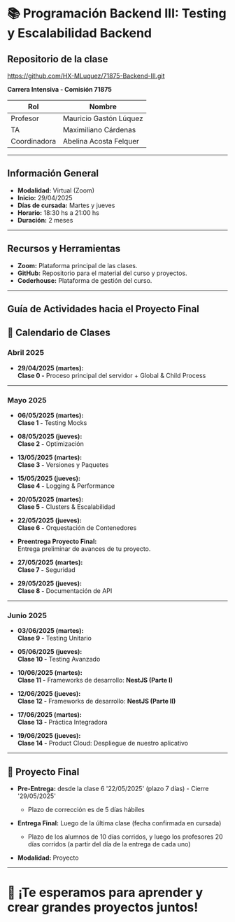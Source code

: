 # 📚 Programación Backend III: Testing y Escalabilidad Backend

## Repositorio de la clase
https://github.com/HX-MLuquez/71875-Backend-III.git

**Carrera Intensiva - Comisión 71875**

| Rol          | Nombre                 |
| ------------ | ---------------------- |
| Profesor     | Mauricio Gastón Lúquez |
| TA           | Maximiliano Cárdenas   |
| Coordinadora | Abelina Acosta Felquer |

---

## Información General

- **Modalidad:** Virtual (Zoom)
- **Inicio:** 29/04/2025
- **Días de cursada:** Martes y jueves
- **Horario:** 18:30 hs a 21:00 hs
- **Duración:** 2 meses

---

## Recursos y Herramientas

- **Zoom:** Plataforma principal de las clases.
- **GitHub:** Repositorio para el material del curso y proyectos.
- **Coderhouse:** Plataforma de gestión del curso.

---

## Guía de Actividades hacia el Proyecto Final

## 📅 Calendario de Clases

### **Abril 2025**

- **29/04/2025 (martes):**  
  **Clase 0 -** Proceso principal del servidor + Global & Child Process

---

### **Mayo 2025**

- **06/05/2025 (martes):**  
  **Clase 1 -** Testing Mocks

- **08/05/2025 (jueves):**  
  **Clase 2 -** Optimización

- **13/05/2025 (martes):**  
  **Clase 3 -** Versiones y Paquetes

- **15/05/2025 (jueves):**  
  **Clase 4 -** Logging & Performance

- **20/05/2025 (martes):**  
  **Clase 5 -** Clusters & Escalabilidad

- **22/05/2025 (jueves):**  
  **Clase 6 -** Orquestación de Contenedores

- **Preentrega Proyecto Final:**  
  Entrega preliminar de avances de tu proyecto.

- **27/05/2025 (martes):**  
  **Clase 7 -** Seguridad

- **29/05/2025 (jueves):**  
  **Clase 8 -** Documentación de API

---

### **Junio 2025**

- **03/06/2025 (martes):**  
  **Clase 9 -** Testing Unitario

- **05/06/2025 (jueves):**  
  **Clase 10 -** Testing Avanzado

- **10/06/2025 (martes):**  
  **Clase 11 -** Frameworks de desarrollo: **NestJS (Parte I)**

- **12/06/2025 (jueves):**  
  **Clase 12 -** Frameworks de desarrollo: **NestJS (Parte II)**

- **17/06/2025 (martes):**  
  **Clase 13 -** Práctica Integradora

- **19/06/2025 (jueves):**  
  **Clase 14 -** Product Cloud: Despliegue de nuestro aplicativo

---

## 🏁 Proyecto Final

- **Pre-Entrega:** desde la clase 6 '22/05/2025' (plazo 7 días) - Cierre '29/05/2025'
  - Plazo de corrección es de 5 días hábiles

- **Entrega Final:** Luego de la última clase (fecha confirmada en cursada)
  - Plazo de los alumnos de 10 días corridos, y luego los profesores 20 días corridos (a partir del día de la entrega de cada uno)
- **Modalidad:** Proyecto

---

# 🚀 ¡Te esperamos para aprender y crear grandes proyectos juntos!
